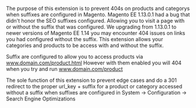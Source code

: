 The purpose of this extension is to prevent 404s on products
and categorys when suffixes are configured in Magento.
Magento EE 1.13.0.1 had a bug that didn't honor the 
SEO suffixes configured. Allowing you to visit a page with or
without the suffix that was configured. We upgrading from 1.13.0.1
to newer versions of Magento EE 1.14 you may encounter 404 issues
on links you had configured without the suffix. This extension allows
your categories and products to be access with and without the suffix.

Suffix are configured to allow you to access products via
www.domain.com/product.html
However with them enabled you will 404 when you try and run
www.domain.com/product

The sole function of this extension to prevent edge cases and
do a 301 redirect to the proper url_key + suffix for
a product or category accessed without a suffix when suffixes
are configured in System -> Configuration -> Search Engine Optimizations 